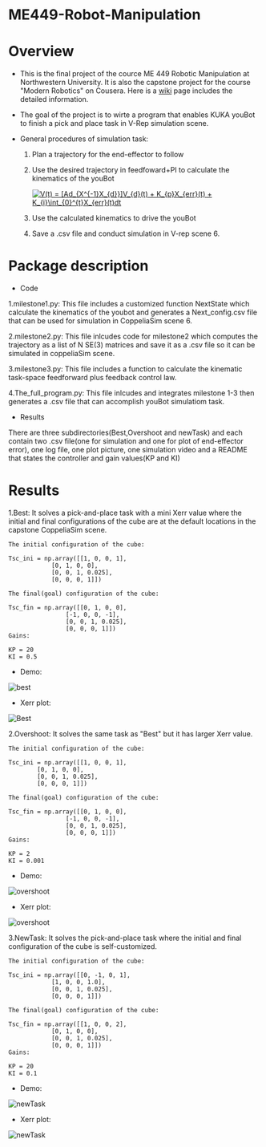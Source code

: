# ME449-Robot-Manipulation

# Overview

* This is the final project of the cource ME 449 Robotic Manipulation at Northwestern University. It is also the capstone project for the course "Modern Robotics" on Cousera. Here is a [wiki](http://hades.mech.northwestern.edu/index.php/ME_449_Robotic_Manipulation) page includes the detailed information.

* The goal of the project is to wirte a program that enables KUKA youBot to finish a pick and place task in V-Rep simulation scene.

* General procedures of simulation task:
	
	1. Plan a trajectory for the end-effector to follow  
	
	2. Use the desired trajectory in feedfoward+PI to calculate the kinematics of the youBot
	
		<a href="https://www.codecogs.com/eqnedit.php?latex=V(t)&space;=&space;[Ad_{X^{-1}X_{d}}]V_{d}(t)&space;&plus;&space;K_{p}X_{err}(t)&space;&plus;&space;K_{i}\int_{0}^{t}X_{err}(t)dt" target="_blank"><img src="https://latex.codecogs.com/gif.latex?V(t)&space;=&space;[Ad_{X^{-1}X_{d}}]V_{d}(t)&space;&plus;&space;K_{p}X_{err}(t)&space;&plus;&space;K_{i}\int_{0}^{t}X_{err}(t)dt" title="V(t) = [Ad_{X^{-1}X_{d}}]V_{d}(t) + K_{p}X_{err}(t) + K_{i}\int_{0}^{t}X_{err}(t)dt" /></a>
	
	3. Use the calculated kinematics to drive the youBot
	
	4. Save a .csv file and conduct simulation in V-rep scene 6.

# Package description

* Code

1.milestone1.py: This file includes a customized function NextState which calculate the kinematics of the youbot and generates a Next_config.csv file that can be used for simulation in CoppeliaSim scene 6.

2.milestone2.py: This file inlcudes code for milestone2 which computes the trajectory as a list of N SE(3) matrices and save it as a .csv file so it can be simulated in coppeliaSim scene.

3.milestone3.py: This file includes a function to calculate the kinematic task-space feedforward plus feedback control law.

4.The_full_program.py: This file inlcudes and integrates milestone 1-3 then generates a .csv file that can accomplish youBot simulatiom task.

* Results

There are three subdirectories(Best,Overshoot and newTask) and each contain two .csv file(one for simulation and one for plot of end-effector error), one log file, one plot picture, one simulation video and a README that states the controller and gain values(KP and KI)

# Results

1.Best: It solves a pick-and-place task with a mini Xerr value where the initial and final configurations of the cube are at the default locations in the capstone CoppeliaSim scene.
	
	The initial configuration of the cube:
	
	Tsc_ini = np.array([[1, 0, 0, 1],
			    [0, 1, 0, 0],
			    [0, 0, 1, 0.025],
			    [0, 0, 0, 1]])
                       
	The final(goal) configuration of the cube:
	
	Tsc_fin = np.array([[0, 1, 0, 0],
		       	    [-1, 0, 0, -1],
		            [0, 0, 1, 0.025],
		            [0, 0, 0, 1]])
	Gains:
	
	KP = 20
	KI = 0.5
	
* Demo:

![best](https://user-images.githubusercontent.com/70287453/100411600-dcc27c80-3037-11eb-9b2b-3de78e7b406f.gif)
	
* Xerr plot:

![Best](https://user-images.githubusercontent.com/70287453/100800894-d6901f80-33ec-11eb-985d-63261fdd943c.png)

2.Overshoot: It solves the same task as "Best" but it has larger Xerr value.
	
	The initial configuration of the cube:
	
	Tsc_ini = np.array([[1, 0, 0, 1],
		    [0, 1, 0, 0],
		    [0, 0, 1, 0.025],
		    [0, 0, 0, 1]])
                       
	The final(goal) configuration of the cube:
	
	Tsc_fin = np.array([[0, 1, 0, 0],
		            [-1, 0, 0, -1],
		            [0, 0, 1, 0.025],
		            [0, 0, 0, 1]])
	Gains:
	
	KP = 2
	KI = 0.001
* Demo:

![overshoot](https://user-images.githubusercontent.com/70287453/100411731-35921500-3038-11eb-8d46-5e6ad207eea3.gif)

* Xerr plot:

![overshoot](https://user-images.githubusercontent.com/70287453/100800924-e0198780-33ec-11eb-9c03-43a4eb9e2a90.png)

3.NewTask: It solves the pick-and-place task where the initial and final configuration of the cube is self-customized.
	
	The initial configuration of the cube:
	
	Tsc_ini = np.array([[0, -1, 0, 1],
			    [1, 0, 0, 1.0],
			    [0, 0, 1, 0.025],
			    [0, 0, 0, 1]])
	
	The final(goal) configuration of the cube:
	
	Tsc_fin = np.array([[1, 0, 0, 2],
			    [0, 1, 0, 0],
			    [0, 0, 1, 0.025],
			    [0, 0, 0, 1]])
	Gains:
	
	KP = 20
	KI = 0.1

* Demo:

![newTask](https://user-images.githubusercontent.com/70287453/100411792-58242e00-3038-11eb-8eaa-48703d2cd7ae.gif)

* Xerr plot:

![newTask](https://user-images.githubusercontent.com/70287453/100800916-dc860080-33ec-11eb-879c-ea6c93688a7f.png)

